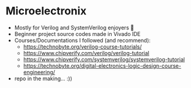 # Microelectronix
- Mostly for Verilog and SystemVerilog enjoyers 🗿
- Beginner project source codes made in Vivado IDE
- Courses/Documentations I followed (and recommend):
  - https://technobyte.org/verilog-course-tutorials/
  - https://www.chipverify.com/verilog/verilog-tutorial
  - https://www.chipverify.com/systemverilog/systemverilog-tutorial
  - https://technobyte.org/digital-electronics-logic-design-course-engineering/
- repo in the making... :))
